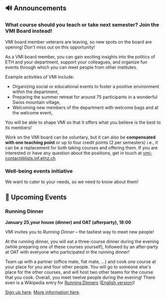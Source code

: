 ## 🔊 Announcements

### What course should you teach or take next semester? Join the VMI Board instead!

VMI board member veterans are leaving, so new spots on the board are opening! Don't miss out on this opportunity!

As a VMI board member, you can gain exciting insights into the politics of ETH and your department, support your colleagues, and organize fun events through which you can meet people from other institutes.

Example activities of VMI include:

- Organizing social or educational events to foster a positive environment within the department,
- Preparing the summer retreat for around 75 participants in a wonderful Swiss mountain village,
- Welcoming new members of the department with welcome bags and at the welcome event,

You will be able to shape VMI so that it offers what you believe is the best to its members!

Work on the VMI board can be voluntary, but it can also be **compensated with one teaching point** or up to four credit points (2 per semesters) i.e., it can be a replacement for both taking courses and offering them.
If you are interested or have any question about the positions, get in touch at [vmi-contact@lists.inf.ethz.ch](mailto:vmi-contact@lists.inf.ethz.ch)


### Well-being events initiative

We want to cater to your needs, so we need to know about them!


## 📅 Upcoming Events

### Running Dinner

**January 25,your house (dinner) and OAT (afterparty), 18:00**

<!-- <center>
  <img width="50%" src="https://vmi.ethz.ch/images/2025_running_dinner.jpg" />
</center> -->

VMI invites you to *Running Dinner* – the tastiest way to meet new people!

At the running dinner, you will eat a three-course dinner during the evening (while preparing one of these courses yourself), followed by an after-party at OAT with everyone who participated in the running dinner!

Team up with a partner (office mate, flat mate, ...) and cook *one* course at your place for you and four other people.
You will go to someone else's place for the other courses, and will host two other teams for the course that you cook.
Overall, you meet twelve people during the evening!
There even is a Wikipedia entry for [Running Dinners](https://de.wikipedia.org/wiki/Running_Dinner) ([English version](https://en.wikipedia.org/wiki/Progressive_dinner))!

[Sign up here](https://forms.gle/c6tu8wJYM2YLYv9H9).
[More information here](https://vmi.ethz.ch/news/event/2024/12/16/running-dinner/).